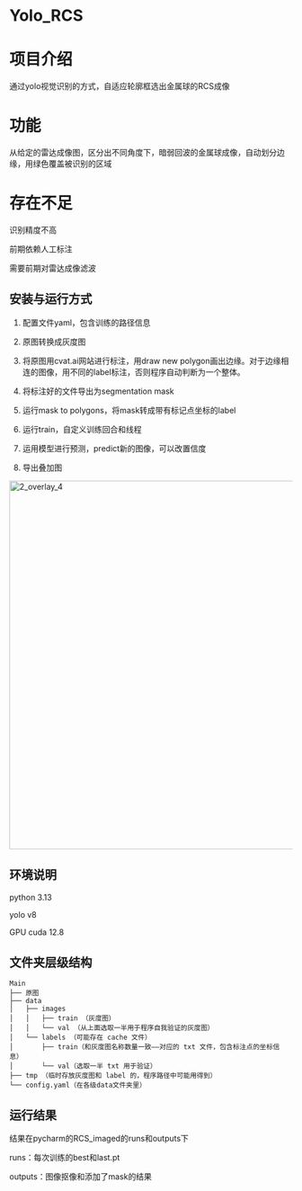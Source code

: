 # Yolo_RCS
# 项目介绍
通过yolo视觉识别的方式，自适应轮廓框选出金属球的RCS成像



# 功能
从给定的雷达成像图，区分出不同角度下，暗弱回波的金属球成像，自动划分边缘，用绿色覆盖被识别的区域

# 存在不足
识别精度不高

前期依赖人工标注

需要前期对雷达成像滤波

## 安装与运行方式
1. 配置文件yaml，包含训练的路径信息
   
2. 原图转换成灰度图
   
3. 将原图用cvat.ai网站进行标注，用draw new polygon画出边缘。对于边缘相连的图像，用不同的label标注，否则程序自动判断为一个整体。
   
4. 将标注好的文件导出为segmentation mask
   
5. 运行mask to polygons，将mask转成带有标记点坐标的label
    
6. 运行train，自定义训练回合和线程
    
7. 运用模型进行预测，predict新的图像，可以改置信度
    
8. 导出叠加图
   
<img width="875" height="656" alt="2_overlay_4" src="https://github.com/user-attachments/assets/ffcbd585-81d9-4a59-844b-bccca69fa716" />
   
## 环境说明
python 3.13

yolo v8

GPU cuda 12.8

## 文件夹层级结构
```text
Main
├── 原图
├── data
│   ├── images
│   │   ├── train （灰度图）
│   │   └── val （从上面选取一半用于程序自我验证的灰度图）
│   └── labels （可能存在 cache 文件）
│       ├── train（和灰度图名称数量一致——对应的 txt 文件，包含标注点的坐标信息）
│       └── val（选取一半 txt 用于验证）
├── tmp （临时存放灰度图和 label 的，程序路径中可能用得到）
└── config.yaml（在各级data文件夹里）
```

 ## 运行结果
 
 结果在pycharm的RCS_imaged的runs和outputs下
 
 runs：每次训练的best和last.pt
 
 outputs：图像抠像和添加了mask的结果
